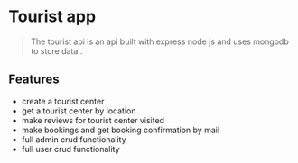 # Tourist app


> The tourist api is an api built with express node js and uses mongodb to store data..

## Features

- create a tourist center
- get a tourist center by location
- make reviews for tourist center visited
- make bookings and get booking confirmation by mail
- full admin crud functionality
- full user crud functionality
